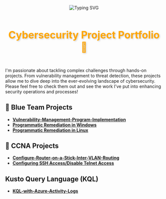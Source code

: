 <p align="center">
  <img src="https://readme-typing-svg.herokuapp.com/?font=Righteous&size=35&color=FFA500&center=true&vCenter=true&width=500&height=70&duration=2000&lines=Howdy!+👋;+I'm+Erik+Vargas!" alt="Typing SVG" />
</p>

<div align="center" style="display: flex; justify-content: center; align-items: center; gap: 10px;">
    <h3 style="font-size: 32px; font-weight: bold; color: #FFA500; text-shadow: 2px 2px 5px rgba(0, 0, 0, 0.2);">
      Cybersecurity Project Portfolio 🔐
    </h3>

</div>


I'm passionate about tackling complex challenges through hands-on projects. From vulnerability management to threat detection, these projects allow me to dive deep into the ever-evolving landscape of cybersecurity. Please feel free to check them out and see the work I’ve put into enhancing security operations and processes!

## 📘 Blue Team Projects 
- **[Vulnerability-Management-Program-Implementation](https://github.com/cybererik/Vulnerability-Management-Program-Implementation)**
- **[Programmatic Remediation in Windows](https://github.com/cybererik/Programmatic-Remediation-in-Windows)**
- **[Programmatic Remediation in Linux](https://github.com/cybererik/Programmatic-Remediation-in-Linux)**

## 📰 CCNA Projects 
- **[Configure-Router-on-a-Stick-Inter-VLAN-Routing](https://github.com/cybererik/Configure-Router-on-a-Stick-Inter-VLAN-Routing)**
- **[Configuring SSH Access/Disable Telnet Access](https://github.com/cybererik/Configuring-SSH-Access-Disable-Telnet-Access)**

## Kusto Query Language (KQL)
- **[KQL-with-Azure-Activity-Logs](https://github.com/cybererik/KQL-with-Azure-Activity-Logs)**






